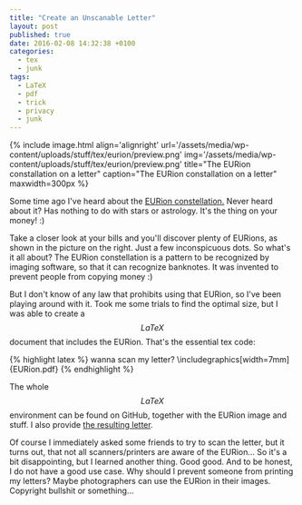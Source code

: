 ```yaml
---
title: "Create an Unscanable Letter"
layout: post
published: true
date: 2016-02-08 14:32:38 +0100
categories:
  - tex
  - junk
tags:
  - LaTeX
  - pdf
  - trick
  - privacy
  - junk
---
```


{% include image.html align='alignright' url='/assets/media/wp-content/uploads/stuff/tex/eurion/preview.png' img='/assets/media/wp-content/uploads/stuff/tex/eurion/preview.png' title="The EURion constallation on a letter" caption="The EURion constallation on a letter" maxwidth=300px %}

Some time ago I've heard about the [EURion constellation.](https://en.wikipedia.org/wiki/EURion_constellation) Never heard about it? Has nothing to do with stars or astrology. It's the thing on your money! :)

Take a closer look at your bills and you'll discover plenty of EURions, as shown in the picture on the right. Just a few inconspicuous dots. So what's it all about?
The EURion constellation is a pattern to be recognized by imaging software, so that it can recognize banknotes. It was invented to prevent people from copying money :)

But I don't know of any law that prohibits using that EURion, so I've been playing around with it. Took me some trials to find the optimal size, but I was able to create a $$LaTeX$$ document that includes the EURion. That's the essential tex code:


{% highlight latex %}
wanna scan my letter?
\includegraphics[width=7mm]{EURion.pdf}
{% endhighlight %}

The whole $$LaTeX$$ environment can be found on GitHub, together with the EURion image and stuff. I also provide [the resulting letter](/assets/media/wp-content/uploads/stuff/tex/eurion/sample.pdf).

Of course I immediately asked some friends to try to scan the letter, but it turns out, that not all scanners/printers are aware of the EURion... So it's a bit disappointing, but I learned another thing. Good good.
And to be honest, I do not have a good use case. Why should I prevent someone from printing my letters? Maybe photographers can use the EURion in their images. Copyright bullshit or something...
